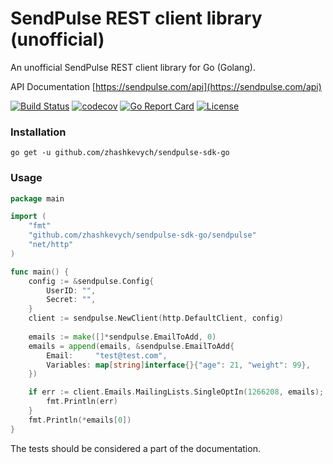 # SendPulse REST client library (unofficial)
An unofficial SendPulse REST client library for Go (Golang).

API Documentation [https://sendpulse.com/api](https://sendpulse.com/api)

[![Build Status](https://travis-ci.org/dimuska139/sendpulse-sdk-go.svg?branch=master)](https://travis-ci.org/dimuska139/sendpulse-sdk-go)
[![codecov](https://codecov.io/gh/dimuska139/sendpulse-sdk-go/branch/master/graph/badge.svg)](https://codecov.io/gh/dimuska139/sendpulse-sdk-go)
[![Go Report Card](https://goreportcard.com/badge/github.com/dimuska139/sendpulse-sdk-go)](https://goreportcard.com/report/github.com/dimuska139/sendpulse-sdk-go)
[![License](https://img.shields.io/github/license/mashape/apistatus.svg)](https://github.com/dimuska139/sendpulse-sdk-go/blob/master/LICENSE)

### Installation

```shell
go get -u github.com/zhashkevych/sendpulse-sdk-go
```

### Usage
```go
package main

import (
	"fmt"
	"github.com/zhashkevych/sendpulse-sdk-go/sendpulse"
	"net/http"
)

func main() {
	config := &sendpulse.Config{
		UserID: "",
		Secret: "",
	}
	client := sendpulse.NewClient(http.DefaultClient, config)
	
	emails := make([]*sendpulse.EmailToAdd, 0)
	emails = append(emails, &sendpulse.EmailToAdd{
		Email:     "test@test.com",
		Variables: map[string]interface{}{"age": 21, "weight": 99},
	})

	if err := client.Emails.MailingLists.SingleOptIn(1266208, emails); err != nil {
		fmt.Println(err)
	}
	fmt.Println(*emails[0])
}
```

The tests should be considered a part of the documentation.
